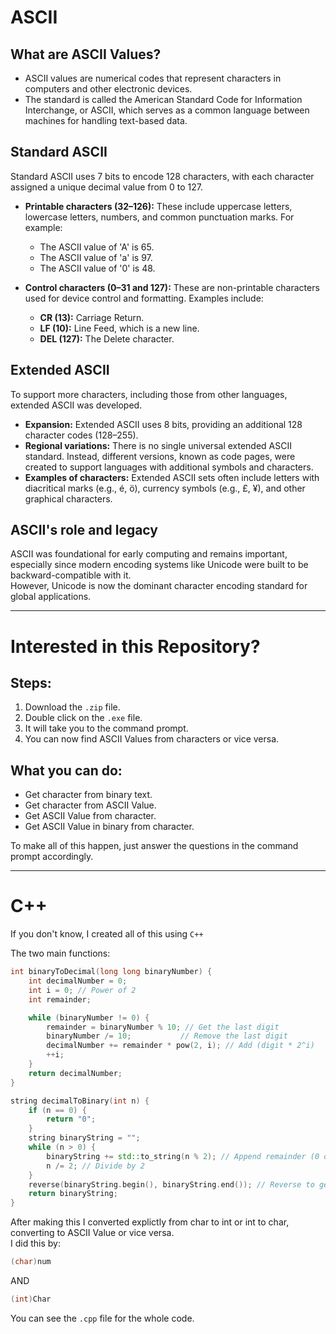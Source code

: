 # ASCII

## What are ASCII Values?

- ASCII values are numerical codes that represent characters in computers and other electronic devices.
- The standard is called the American Standard Code for Information Interchange, or ASCII, which serves as a common language between machines for handling text-based data.

## Standard ASCII

Standard ASCII uses 7 bits to encode 128 characters, with each character assigned a unique decimal value from 0 to 127.

- **Printable characters (32–126):** These include uppercase letters, lowercase letters, numbers, and common punctuation marks. For example:
  - The ASCII value of 'A' is 65.
  - The ASCII value of 'a' is 97.
  - The ASCII value of '0' is 48.

- **Control characters (0–31 and 127):** These are non-printable characters used for device control and formatting. Examples include:
  - **CR (13):** Carriage Return.
  - **LF (10):** Line Feed, which is a new line.
  - **DEL (127):** The Delete character.
 
## Extended ASCII

To support more characters, including those from other languages, extended ASCII was developed.  

- **Expansion:** Extended ASCII uses 8 bits, providing an additional 128 character codes (128–255).
- **Regional variations:** There is no single universal extended ASCII standard. Instead, different versions, known as code pages, were created to support languages with additional symbols and characters.
- **Examples of characters:** Extended ASCII sets often include letters with diacritical marks (e.g., é, ö), currency symbols (e.g., £, ¥), and other graphical characters.

## ASCII's role and legacy
ASCII was foundational for early computing and remains important, especially since modern encoding systems like Unicode were built to be backward-compatible with it.   
However, Unicode is now the dominant character encoding standard for global applications.

_____________________________________________________________________________________________________________________________________________________________________

# Interested in this Repository?

## Steps:
1. Download the `.zip` file.
2. Double click on the `.exe` file.
3. It will take you to the command prompt.
4. You can now find ASCII Values from characters or vice versa.

## What you can do:
- Get character from binary text.
- Get character from ASCII Value.
- Get ASCII Value from character.
- Get ASCII Value in binary from character.

To make all of this happen, just answer the questions in the command prompt accordingly.

_______________________________________________________________________________________________________________________________________________________________________

# C++

If you don't know, I created all of this using `C++`

The two main functions:
```C++
int binaryToDecimal(long long binaryNumber) {
    int decimalNumber = 0;
    int i = 0; // Power of 2
    int remainder;

    while (binaryNumber != 0) {
        remainder = binaryNumber % 10; // Get the last digit
        binaryNumber /= 10;           // Remove the last digit
        decimalNumber += remainder * pow(2, i); // Add (digit * 2^i)
        ++i;
    }
    return decimalNumber;
}
```

```C++
string decimalToBinary(int n) {
    if (n == 0) {
        return "0";
    }
    string binaryString = "";
    while (n > 0) {
        binaryString += std::to_string(n % 2); // Append remainder (0 or 1)
        n /= 2; // Divide by 2
    }
    reverse(binaryString.begin(), binaryString.end()); // Reverse to get correct order
    return binaryString;
}
```

After making this I converted explictly from char to int or int to char, converting to ASCII Value or vice versa.  
I did this by:
```C++
(char)num
```
AND
```C++
(int)Char
```

You can see the `.cpp` file for the whole code.
